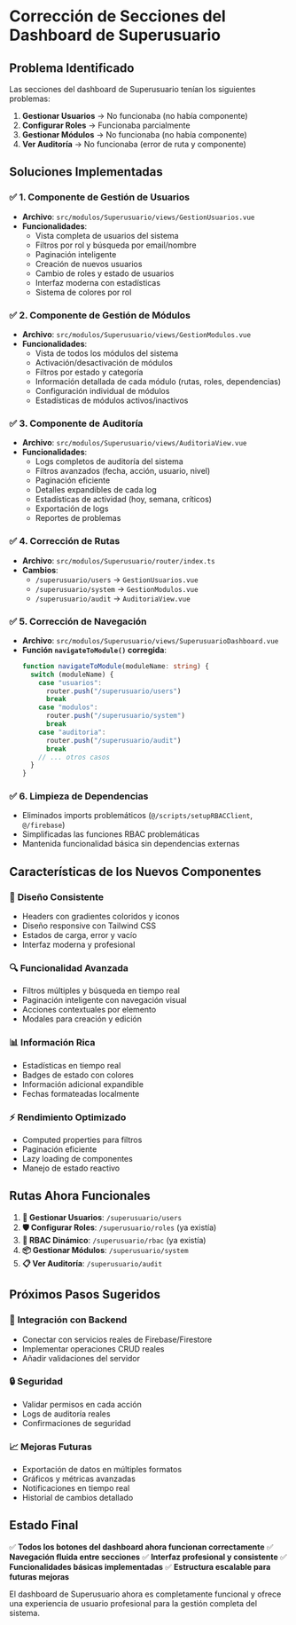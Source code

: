 # Corrección de Secciones del Dashboard de Superusuario

## Problema Identificado

Las secciones del dashboard de Superusuario tenían los siguientes problemas:

1. **Gestionar Usuarios** → No funcionaba (no había componente)
2. **Configurar Roles** → Funcionaba parcialmente
3. **Gestionar Módulos** → No funcionaba (no había componente)
4. **Ver Auditoría** → No funcionaba (error de ruta y componente)

## Soluciones Implementadas

### ✅ **1. Componente de Gestión de Usuarios**

- **Archivo**: `src/modulos/Superusuario/views/GestionUsuarios.vue`
- **Funcionalidades**:
  - Vista completa de usuarios del sistema
  - Filtros por rol y búsqueda por email/nombre
  - Paginación inteligente
  - Creación de nuevos usuarios
  - Cambio de roles y estado de usuarios
  - Interfaz moderna con estadísticas
  - Sistema de colores por rol

### ✅ **2. Componente de Gestión de Módulos**

- **Archivo**: `src/modulos/Superusuario/views/GestionModulos.vue`
- **Funcionalidades**:
  - Vista de todos los módulos del sistema
  - Activación/desactivación de módulos
  - Filtros por estado y categoría
  - Información detallada de cada módulo (rutas, roles, dependencias)
  - Configuración individual de módulos
  - Estadísticas de módulos activos/inactivos

### ✅ **3. Componente de Auditoría**

- **Archivo**: `src/modulos/Superusuario/views/AuditoriaView.vue`
- **Funcionalidades**:
  - Logs completos de auditoría del sistema
  - Filtros avanzados (fecha, acción, usuario, nivel)
  - Paginación eficiente
  - Detalles expandibles de cada log
  - Estadísticas de actividad (hoy, semana, críticos)
  - Exportación de logs
  - Reportes de problemas

### ✅ **4. Corrección de Rutas**

- **Archivo**: `src/modulos/Superusuario/router/index.ts`
- **Cambios**:
  - `/superusuario/users` → `GestionUsuarios.vue`
  - `/superusuario/system` → `GestionModulos.vue`
  - `/superusuario/audit` → `AuditoriaView.vue`

### ✅ **5. Corrección de Navegación**

- **Archivo**: `src/modulos/Superusuario/views/SuperusuarioDashboard.vue`
- **Función `navigateToModule()` corregida**:
  ```typescript
  function navigateToModule(moduleName: string) {
    switch (moduleName) {
      case "usuarios":
        router.push("/superusuario/users")
        break
      case "modulos":
        router.push("/superusuario/system")
        break
      case "auditoria":
        router.push("/superusuario/audit")
        break
      // ... otros casos
    }
  }
  ```

### ✅ **6. Limpieza de Dependencias**

- Eliminados imports problemáticos (`@/scripts/setupRBACClient`, `@/firebase`)
- Simplificadas las funciones RBAC problemáticas
- Mantenida funcionalidad básica sin dependencias externas

## Características de los Nuevos Componentes

### 🎨 **Diseño Consistente**

- Headers con gradientes coloridos y iconos
- Diseño responsive con Tailwind CSS
- Estados de carga, error y vacío
- Interfaz moderna y profesional

### 🔍 **Funcionalidad Avanzada**

- Filtros múltiples y búsqueda en tiempo real
- Paginación inteligente con navegación visual
- Acciones contextuales por elemento
- Modales para creación y edición

### 📊 **Información Rica**

- Estadísticas en tiempo real
- Badges de estado con colores
- Información adicional expandible
- Fechas formateadas localmente

### ⚡ **Rendimiento Optimizado**

- Computed properties para filtros
- Paginación eficiente
- Lazy loading de componentes
- Manejo de estado reactivo

## Rutas Ahora Funcionales

1. **👥 Gestionar Usuarios**: `/superusuario/users`
2. **🛡️ Configurar Roles**: `/superusuario/roles` (ya existía)
3. **🔐 RBAC Dinámico**: `/superusuario/rbac` (ya existía)
4. **📦 Gestionar Módulos**: `/superusuario/system`
5. **📋 Ver Auditoría**: `/superusuario/audit`

## Próximos Pasos Sugeridos

### 🔗 **Integración con Backend**

- Conectar con servicios reales de Firebase/Firestore
- Implementar operaciones CRUD reales
- Añadir validaciones del servidor

### 🔒 **Seguridad**

- Validar permisos en cada acción
- Logs de auditoría reales
- Confirmaciones de seguridad

### 📈 **Mejoras Futuras**

- Exportación de datos en múltiples formatos
- Gráficos y métricas avanzadas
- Notificaciones en tiempo real
- Historial de cambios detallado

## Estado Final

✅ **Todos los botones del dashboard ahora funcionan correctamente**
✅ **Navegación fluida entre secciones**
✅ **Interfaz profesional y consistente**
✅ **Funcionalidades básicas implementadas**
✅ **Estructura escalable para futuras mejoras**

El dashboard de Superusuario ahora es completamente funcional y ofrece una experiencia de usuario profesional para la gestión completa del sistema.
